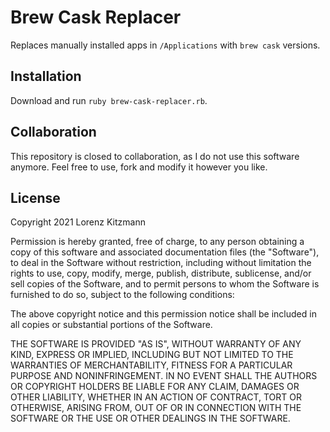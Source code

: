 # Brew Cask Replacer

Replaces manually installed apps in `/Applications` with `brew cask` versions.

## Installation

Download and run `ruby brew-cask-replacer.rb`.

## Collaboration

This repository is closed to collaboration, as I do not use this software anymore. Feel free to use, fork and modify it however you like.

## License

Copyright 2021 Lorenz Kitzmann

Permission is hereby granted, free of charge, to any person obtaining a copy of this software and associated documentation files (the "Software"), to deal in the Software without restriction, including without limitation the rights to use, copy, modify, merge, publish, distribute, sublicense, and/or sell copies of the Software, and to permit persons to whom the Software is furnished to do so, subject to the following conditions:

The above copyright notice and this permission notice shall be included in all copies or substantial portions of the Software.

THE SOFTWARE IS PROVIDED "AS IS", WITHOUT WARRANTY OF ANY KIND, EXPRESS OR IMPLIED, INCLUDING BUT NOT LIMITED TO THE WARRANTIES OF MERCHANTABILITY, FITNESS FOR A PARTICULAR PURPOSE AND NONINFRINGEMENT. IN NO EVENT SHALL THE AUTHORS OR COPYRIGHT HOLDERS BE LIABLE FOR ANY CLAIM, DAMAGES OR OTHER LIABILITY, WHETHER IN AN ACTION OF CONTRACT, TORT OR OTHERWISE, ARISING FROM, OUT OF OR IN CONNECTION WITH THE SOFTWARE OR THE USE OR OTHER DEALINGS IN THE SOFTWARE.
